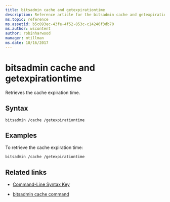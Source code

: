```yaml
---
title: bitsadmin cache and getexpirationtime
description: Reference article for the bitsadmin cache and getexpirationtime command, which retrieves the cache expiration time.
ms.topic: reference
ms.assetid: b5c893ec-43fe-4f52-853c-c14246f3db70
ms.author: wscontent
author: robinharwood
manager: mtillman
ms.date: 10/16/2017
---
```


# bitsadmin cache and getexpirationtime

Retrieves the cache expiration time.

## Syntax

```
bitsadmin /cache /getexpirationtime
```

## Examples

To retrieve the cache expiration time:

```
bitsadmin /cache /getexpirationtime
```

## Related links

- [Command-Line Syntax Key](command-line-syntax-key.md)

- [bitsadmin cache command](bitsadmin-cache.md)
